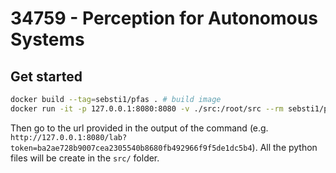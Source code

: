 # 34759 - Perception for Autonomous Systems


## Get started

```sh
docker build --tag=sebsti1/pfas . # build image
docker run -it -p 127.0.0.1:8080:8080 -v ./src:/root/src --rm sebsti1/pfas /bin/bash # start image
```

Then go to the url provided in the output of the command (e.g. `http://127.0.0.1:8080/lab?token=ba2ae728b9007cea2305540b8680fb492966f9f5de1dc5b4`).
All the python files will be create in the `src/` folder.

